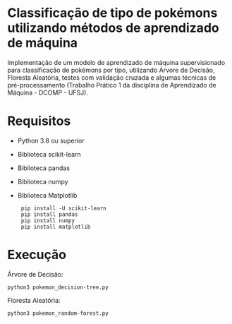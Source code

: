 # Classificação de tipo de pokémons utilizando métodos de aprendizado de máquina
 Implementação de um modelo de aprendizado de máquina supervisionado para classificação de pokémons por tipo, utilizando Árvore de Decisão, Floresta Aleatória, testes com validação cruzada e algumas técnicas de pré-processamento (Trabalho Prático 1 da disciplina de Aprendizado de Máquina - DCOMP - UFSJ).
 
 # Requisitos
 
 - Python 3.8 ou superior
 - Biblioteca scikit-learn
 - Biblioteca pandas
 - Biblioteca numpy
 - Biblioteca Matplotlib
 
        pip install -U scikit-learn
        pip install pandas
        pip install numpy
        pip install matplotlib
        
 # Execução
 
 Árvore de Decisão:              
                                                       
    python3 pokemon_decision-tree.py
    
 Floresta Aleatória:
 
    python3 pokemon_random-forest.py 
        
